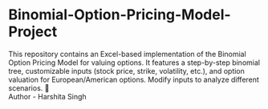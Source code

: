 # Binomial-Option-Pricing-Model-Project
This repository contains an Excel-based implementation of the Binomial Option Pricing Model for valuing options. It features a step-by-step binomial tree, customizable inputs (stock price, strike, volatility, etc.), and option valuation for European/American options. Modify inputs to analyze different scenarios. 🚀
<br>
Author - Harshita Singh

